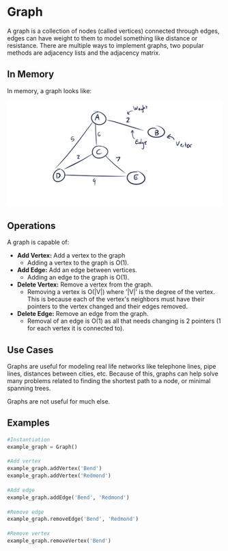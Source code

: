 # Graph

A graph is a collection of nodes (called vertices) connected through edges, edges can have weight to them to model something like distance or resistance. There are multiple ways to implement graphs, two popular methods are adjacency lists and the adjacency matrix.

## In Memory

In memory, a graph looks like:

![Image of Graph in memory](images/graph.png)

## Operations

A graph is capable of:

* **Add Vertex:** Add a vertex to the graph
    * Adding a vertex to the graph is O(1).
* **Add Edge:** Add an edge between vertices.
    * Adding an edge to the graph is O(1).
* **Delete Vertex:** Remove a vertex from the graph.
    * Removing a vertex is O(|V|) where '|V|' is the degree of the vertex. This is because each of the vertex's neighbors must have their pointers to the vertex changed and their edges removed.
* **Delete Edge:** Remove an edge from the graph.
    * Removal of an edge is O(1) as all that needs changing is 2 pointers (1 for each vertex it is connected to).

## Use Cases

Graphs are useful for modeling real life networks like telephone lines, pipe lines, distances between cities, etc. Because of this, graphs can help solve many problems related to finding the shortest path to a node, or minimal spanning trees.

Graphs are not useful for much else.

## Examples

```python
#Instantiation
example_graph = Graph()

#Add vertex
example_graph.addVertex('Bend')
example_graph.addVertex('Redmond')

#Add edge
example_graph.addEdge('Bend', 'Redmond')

#Remove edge
example_graph.removeEdge('Bend', 'Redmond')

#Remove vertex
example_graph.removeVertex('Bend')
```
